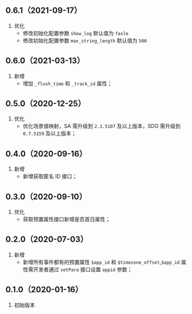 ## 0.6.1（2021-09-17）
1. 优化
    - 修改初始化配置参数 `show_log` 默认值为 `fasle`
    - 修改初始化配置参数 `max_string_length` 默认值为 `500`

## 0.6.0（2021-03-13）
1. 新增
    - 增加 `_flush_time` 和 `_track_id` 属性；

## 0.5.0（2020-12-25）
1. 优化
    - 优化场景值映射，SA 需升级到 `2.1.5107` 及以上版本，SDG 需升级到 `0.7.5159` 及以上版本；

## 0.4.0（2020-09-16）
1. 新增
    - 新增获取匿名 ID 接口；

## 0.3.0（2020-09-10）
1. 优化
    - 获取预置属性接口新增是否首日属性；

## 0.2.0（2020-07-03）
1. 新增
    - 新增所有事件都有的预置属性 `$app_id` 和 `$timezone_offset`,`$app_id` 属性需开发者通过 `setPara` 接口设置 `appid` 参数；

## 0.1.0（2020-01-16）
1. 初始版本